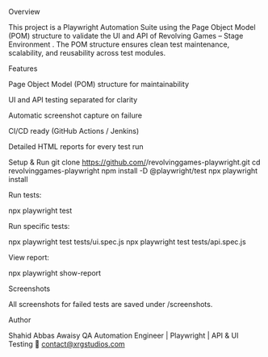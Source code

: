Overview

This project is a Playwright Automation Suite using the Page Object Model (POM) structure to validate the UI and API of Revolving Games – Stage Environment
.
The POM structure ensures clean test maintenance, scalability, and reusability across test modules.

Features

Page Object Model (POM) structure for maintainability

UI and API testing separated for clarity

Automatic screenshot capture on failure

CI/CD ready (GitHub Actions / Jenkins)

Detailed HTML reports for every test run

Setup & Run
git clone https://github.com/<your-repo>/revolvinggames-playwright.git
cd revolvinggames-playwright
npm install -D @playwright/test
npx playwright install


Run tests:

npx playwright test

Run specific tests:

npx playwright test tests/ui.spec.js
npx playwright test tests/api.spec.js


View report:

npx playwright show-report

Screenshots

All screenshots for failed tests are saved under /screenshots.

Author

Shahid Abbas Awaisy
QA Automation Engineer | Playwright | API & UI Testing
📧 contact@xrgstudios.com
